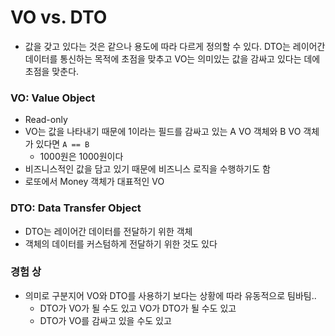 # VO vs. DTO
* 값을 갖고 있다는 것은 같으나 용도에 따라 다르게 정의할 수 있다. DTO는 레이어간 데이터를 통신하는 목적에 초점을 맞추고 VO는 의미있는 값을 감싸고 있다는 데에 초점을 맞춘다.

### VO: Value Object
  * Read-only
  * VO는 값을 나타내기 때문에 1이라는 필드를 감싸고 있는 A VO 객체와 B VO 객체가 있다면 `A == B`
      * 1000원은 1000원이다
  * 비즈니스적인 값을 담고 있기 때문에 비즈니스 로직을 수행하기도 함
  * 로또에서 Money 객체가 대표적인 VO
### DTO: Data Transfer Object
  * DTO는 레이어간 데이터를 전달하기 위한 객체
  * 객체의 데이터를 커스텀하게 전달하기 위한 것도 있다

### 경험 상
* 의미로 구분지어 VO와 DTO를 사용하기 보다는 상황에 따라 유동적으로 팀바팀..
  * DTO가 VO가 될 수도 있고 VO가 DTO가 될 수도 있고
  * DTO가 VO를 감싸고 있을 수도 있고
